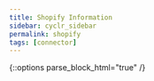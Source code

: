 ```yaml
---
title: Shopify Information
sidebar: cyclr_sidebar
permalink: shopify
tags: [connector]
---
```

{::options parse_block_html="true" /}

